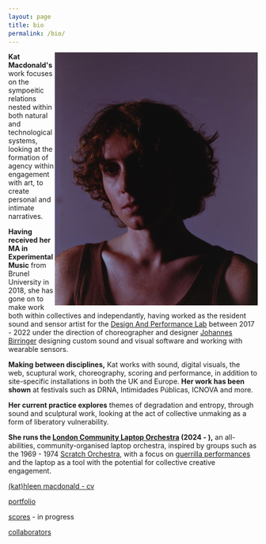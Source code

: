 ```yaml
---
layout: page
title: bio
permalink: /bio/
---
```


[<img src="/assets/img/me/closeup.jpeg" height="512px" width="410px" ALIGN="right"/>](## "photo by Niamh Bennett")

**Kat Macdonald's** work focuses on the sympoeitic relations nested within both natural and technological systems, looking at the formation of agency within engagement with art, to create personal and intimate narratives.

**Having received her MA in Experimental Music** from Brunel University in 2018, she has gone on to make work both within collectives and independantly, having worked as the resident sound and sensor artist for the [Design And Performance Lab][dap] between 2017 - 2022 under the direction of choreographer and designer [Johannes Birringer][johan] designing custom sound and visual software and working with wearable sensors.

**Making between disciplines,** Kat works with sound, digital visuals, the web, scuptural work, choreography, scoring and performance, in addition to site-specific installations in both the UK and Europe. **Her work has been shown** at festivals such as DRNA, Intimidades Públicas, ICNOVA and more.

**Her current practice explores** themes of degradation and entropy, through sound and sculptural work, looking at the act of collective unmaking as a form of liberatory vulnerability. 

**She runs the [London Community Laptop Orchestra][lclo] (2024 - ),** an all-abilities, community-organised laptop orchestra, inspired by groups such as the 1969 - 1974 [Scratch Orchestra][scratch], with a focus on [guerrilla performances][guerrilla] and the laptop as a tool with the potential for collective creative engagement.

<a href="https://docs.google.com/spreadsheets/d/1JqpBOtxf0bm9doWVSXUzWrlF9gB2g6pVTU80cvIqGaI/edit?gid=0#gid=0">(kat)hleen macdonald - cv</a>

[portfolio][portf]

[scores][scores] - in progress

[collaborators][collabs]

[kat-website]:https://otherkat.com
[shed]: /performances/2024-07-14-shedding-at-gallery-puzić.html
[scores]: /scores/
[lclo]:https://lclo.otherkat.com
[collabs]: /collaborators/
[johan]: https://en.wikipedia.org/wiki/Johannes_Birringer
[dap]: https://dap-lab.brunel.ac.uk/arch.html
[toto]: http://actingnow.co.uk/what-is-theatre-of-the-oppressed/
[portf]: /portfolio/
[scratch]: https://en.wikipedia.org/wiki/Scratch_Orchestra
[guerrilla]: https://en.wikipedia.org/wiki/Guerrilla_theatre